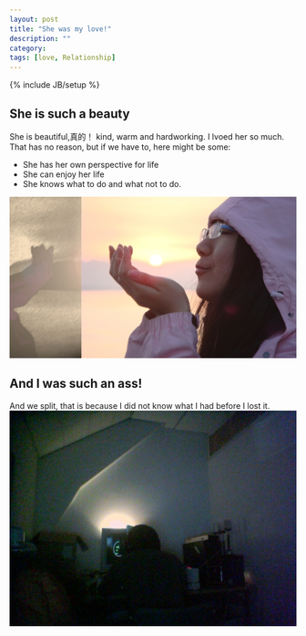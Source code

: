 ```yaml
---
layout: post
title: "She was my love!"
description: ""
category: 
tags: [love, Relationship]
---
```

{% include JB/setup %}

## She is such a beauty

She is beautiful,真的！ kind, warm and hardworking. I lvoed her so much.
That has no reason, but if we have to, here might be some:
 - She has her own perspective for life
 - She can enjoy her life
 - She knows what to do and what not to do.

![Isn't she beautiful!?][niboo]

## And I was such an ass!

And we split, that is because I did not know what I had before I 
lost it.
![I was just mirerable][me]


[niboo]: /media/Kissing_the_Sun_light.jpg "Niboo"
[me]: /media/Lab.jpg  "Me in te lab"
